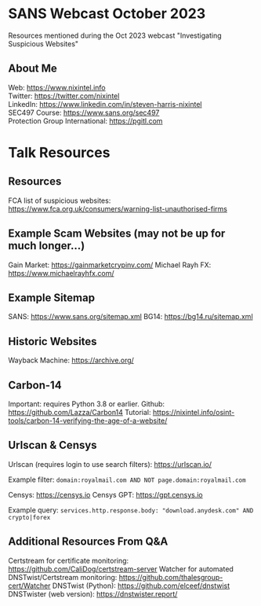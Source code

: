 # SANS Webcast October 2023
Resources mentioned during the Oct 2023 webcast "Investigating Suspicious Websites" 


## About Me

Web: https://www.nixintel.info   
Twitter: https://twitter.com/nixintel   
LinkedIn: https://www.linkedin.com/in/steven-harris-nixintel   
SEC497 Course: https://www.sans.org/sec497   
Protection Group International: https://pgitl.com   

# Talk Resources

## Resources

FCA list of suspicious websites: https://www.fca.org.uk/consumers/warning-list-unauthorised-firms  

## Example Scam Websites (may not be up for much longer...)

Gain Market: https://gainmarketcrypinv.com/ 
Michael Rayh FX: https://www.michaelrayhfx.com/ 

## Example Sitemap

SANS: https://www.sans.org/sitemap.xml 
BG14: https://bg14.ru/sitemap.xml

## Historic Websites

Wayback Machine: https://archive.org/ 
  
## Carbon-14

Important: requires Python 3.8 or earlier.
Github: https://github.com/Lazza/Carbon14 
Tutorial: https://nixintel.info/osint-tools/carbon-14-verifying-the-age-of-a-website/

## Urlscan & Censys

Urlscan (requires login to use search filters): https://urlscan.io/

Example filter: `domain:royalmail.com AND NOT page.domain:royalmail.com` 

Censys: https://censys.io 
Censys GPT: https://gpt.censys.io 

Example query: `services.http.response.body: "download.anydesk.com" AND crypto|forex` 

## Additional Resources From Q&A

Certstream for certificate monitoring: https://github.com/CaliDog/certstream-server 
Watcher for automated DNSTwist/Certstream monitoring: https://github.com/thalesgroup-cert/Watcher 
DNSTwist (Python): https://github.com/elceef/dnstwist 
DNSTwister (web version): https://dnstwister.report/ 





















